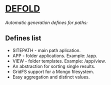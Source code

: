 # [DEFOLD](https://github.com/akdelf/defold)

*Automatic generation defines for paths:*

## Defines list

* SITEPATH - main path aplication.
* APP - folder applications. Example:  <SITEPATH>/app.
* VIEW - folder templates.   Example:  <SITEPATH>/app/view.
* An abstraction for sorting single results.
* GridFS support for a Mongo filesystem.
* Easy aggregation and distinct values.